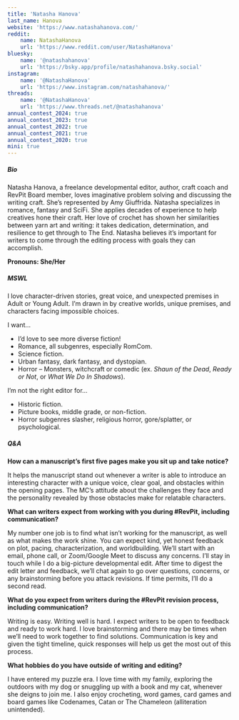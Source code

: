 ```yaml
---
title: 'Natasha Hanova'
last_name: Hanova
website: 'https://www.natashahanova.com/'
reddit:
    name: NatashaHanova
    url: 'https://www.reddit.com/user/NatashaHanova'
bluesky:
    name: '@natashahanova'
    url: 'https://bsky.app/profile/natashahanova.bsky.social'
instagram:
    name: '@NatashaHanova'
    url: 'https://www.instagram.com/natashahanova/'
threads:
    name: '@NatashaHanova'
    url: 'https://www.threads.net/@natashahanova'
annual_contest_2024: true
annual_contest_2023: true
annual_contest_2022: true
annual_contest_2021: true
annual_contest_2020: true
mini: true
---
```


##### Bio

Natasha Hanova, a freelance developmental editor, author, craft coach and RevPit Board member, loves imaginative problem solving and discussing the writing craft. She’s represented by Amy Giuffrida. Natasha specializes in romance, fantasy and SciFi. She applies decades of experience to help creatives hone their craft. Her love of crochet has shown her similarities between yarn art and writing: it takes dedication, determination, and resilience to get through to The End. Natasha believes it’s important for writers to come through the editing process with goals they can accomplish.

**Pronouns: She/Her**

##### MSWL

I love character-driven stories, great voice, and unexpected premises in Adult or Young Adult. I’m drawn in by creative worlds, unique premises, and characters facing impossible choices.

I want…
* I’d love to see more diverse fiction!
* Romance, all subgenres, especially RomCom.
* Science fiction.
* Urban fantasy, dark fantasy, and dystopian.
* Horror – Monsters, witchcraft or comedic (ex. _Shaun of the Dead_, _Ready or Not_, or _What We Do In Shadows_).

I’m not the right editor for…
* Historic fiction.
* Picture books, middle grade, or non-fiction.
* Horror subgenres slasher, religious horror, gore/splatter, or psychological.

##### Q&A

**How can a manuscript’s first five pages make you sit up and take notice?**

It helps the manuscript stand out whenever a writer is able to introduce an interesting character with a unique voice, clear goal, and obstacles within the opening pages. The MC’s attitude about the challenges they face and the personality revealed by those obstacles make for relatable characters.

**What can writers expect from working with you during #RevPit, including communication?**

My number one job is to find what isn’t working for the manuscript, as well as what makes the work shine. You can expect kind, yet honest feedback on plot, pacing, characterization, and worldbuilding. We’ll start with an email, phone call, or Zoom/Google Meet to discuss any concerns. I’ll stay in touch while I do a big-picture developmental edit. After time to digest the edit letter and feedback, we’ll chat again to go over questions, concerns, or any brainstorming before you attack revisions. If time permits, I’ll do a second read.

**What do you expect from writers during the #RevPit revision process, including communication?**

Writing is easy. Writing well is hard. I expect writers to be open to feedback and ready to work hard. I love brainstorming and there may be times when we’ll need to work together to find solutions. Communication is key and given the tight timeline, quick responses will help us get the most out of this process.
 
**What hobbies do you have outside of writing and editing?**

I have entered my puzzle era. I love time with my family, exploring the outdoors with my dog or snuggling up with a book and my cat, whenever she deigns to join me. I also enjoy crocheting, word games, card games and board games like Codenames, Catan or The Chameleon (alliteration unintended).